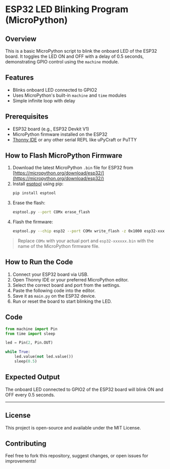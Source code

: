 # ESP32 LED Blinking Program (MicroPython)

## Overview

This is a basic MicroPython script to blink the onboard LED of the ESP32 board. It toggles the LED ON and OFF with a delay of 0.5 seconds, demonstrating GPIO control using the `machine` module.

## Features

- Blinks onboard LED connected to GPIO2  
- Uses MicroPython's built-in `machine` and `time` modules  
- Simple infinite loop with delay  

## Prerequisites

- ESP32 board (e.g., ESP32 Devkit V1)  
- MicroPython firmware installed on the ESP32  
- [Thonny IDE](https://thonny.org/) or any other serial REPL like uPyCraft or PuTTY  

## How to Flash MicroPython Firmware

1. Download the latest MicroPython `.bin` file for ESP32 from [https://micropython.org/download/esp32/](https://micropython.org/download/esp32/)
2. Install [esptool](https://github.com/espressif/esptool) using pip:
   ```bash
   pip install esptool
   ```
3. Erase the flash:
   ```bash
   esptool.py --port COMx erase_flash
   ```
4. Flash the firmware:
   ```bash
   esptool.py --chip esp32 --port COMx write_flash -z 0x1000 esp32-xxxxxx.bin
   ```

> Replace `COMx` with your actual port and `esp32-xxxxxx.bin` with the name of the MicroPython firmware file.

## How to Run the Code

1. Connect your ESP32 board via USB.
2. Open Thonny IDE or your preferred MicroPython editor.
3. Select the correct board and port from the settings.
4. Paste the following code into the editor.
5. Save it as `main.py` on the ESP32 device.
6. Run or reset the board to start blinking the LED.

## Code

```python
from machine import Pin
from time import sleep

led = Pin(2, Pin.OUT)

while True:
    led.value(not led.value())
    sleep(0.5)
```

## Expected Output

The onboard LED connected to GPIO2 of the ESP32 board will blink ON and OFF every 0.5 seconds.

---

## License

This project is open-source and available under the MIT License.

## Contributing

Feel free to fork this repository, suggest changes, or open issues for improvements!
